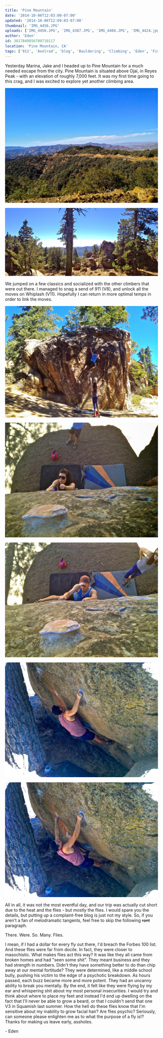 ```yaml
---
title: 'Pine Mountain'
date: '2014-10-06T12:03:00-07:00'
updated: '2014-10-06T12:09:03-07:00'
thumbnail: 'IMG_4456.JPG'
uploads: ['IMG_4456.JPG', 'IMG_4387.JPG', 'IMG_4404.JPG', 'IMG_4424.jpg', 'IMG_4429.jpg', 'IMG_4459.JPG', 'IMG_4460.JPG']
author: 'Eden'
id: 3817849856789710117
location: 'Pine Mountain, CA'
tags: ['911', 'Axelrad', 'blog', 'Bouldering', 'Climbing', 'Eden', 'Five Ten', 'Itai', 'Mountain', 'Pine', 'sandstone', 'whiplash']
---
```

Yesterday Marina, Jake and I headed up to Pine Mountain for a much needed escape from the city. Pine Mountain is situated above Ojai, in Reyes Peak - with an elevation of roughly 7,000 feet. It was my first time going to this crag, and I was excited to explore yet another climbing area.

![The drive up](uploads/IMG_4456.JPG)

![Reyes Peak Campgrounds](uploads/IMG_4387.JPG)

We jumped on a few classics and socialized with the other climbers that were out there. I managed to snag a send of 911 (V8), and unlock all the moves on Whiplash (V11). Hopefully I can return in more optimal temps in order to link the moves.

![Jake gettin high on a V4?](uploads/IMG_4404.JPG)

![Marina, finding out that flies and slab don't mix](uploads/IMG_4424.jpg)

![Flies and slab don't mix - seriously, don't swat and slab](uploads/IMG_4429.jpg)

![](uploads/IMG_4459.JPG)

![Me, grunting on Whiplash (PC: Marina)](uploads/IMG_4460.JPG)

All in all, it was not the most eventful day, and our trip was actually cut short due to the heat and the flies - but mostly the flies. I would spare you the details, but putting up a complaint-free blog is just not my style. So, if you aren't a fan of melodramatic tangents, feel free to skip the following ~~rant~~ paragraph.

There. Were. So. Many. Flies.

I mean, if I had a dollar for every fly out there, I'd breach the Forbes 100 list. And these flies were far from docile. In fact, they were closer to masochistic. What makes flies act this way? It was like they all came from broken homes and had "seen some shit". They meant business and they had strength in numbers. Didn't they have something better to do than chip away at our mental fortitude? They were determined, like a middle school bully, pushing his victim to the edge of a psychotic breakdown. As hours passed, each buzz became more and more potent. They had an uncanny ability to break you mentally. By the end, it felt like they were flying by my ear and whispering shit about my most personal insecurities. I would try and think about where to place my feet and instead I'd end up dwelling on the fact that I'll never be able to grow a beard, or that I couldn't send that one V3 in Squamish last summer. How the hell do these flies know that I'm sensitive about my inability to grow facial hair? Are flies psychic? Seriously, can someone please enlighten me as to what the purpose of a fly is!? Thanks for making us leave early, assholes.

\- Eden

